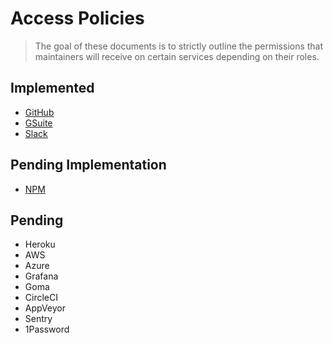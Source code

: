 # Access Policies

> The goal of these documents is to strictly outline the permissions that maintainers will receive on certain services depending on their roles.

## Implemented

* [GitHub](github.md)
* [GSuite](gsuite.md)
* [Slack](slack.md)

## Pending Implementation

* [NPM](npm.md)

## Pending

* Heroku
* AWS
* Azure
* Grafana
* Goma
* CircleCI
* AppVeyor
* Sentry
* 1Password
